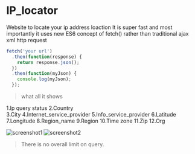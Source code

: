# IP_locator
Website to locate your ip address loaction
It is super fast and most importantly it uses new ES6 concept of fetch() rather than traditional ajax xml http request 

```javascript
fetch('your url')
  .then(function(response) {
    return response.json();
  })
  .then(function(myJson) {
    console.log(myJson);
  }); 
  ```
>what all it shows

1.Ip query status 
2.Country <br>
3.City 
4.Internet_service_provider 
5.Info_service_provider 
6.Latitude 
7.Longitude 
8.Region_name 
9.Region 
10.Time zone 
11.Zip 
12.Org 

![screenshot1](https://github.com/alikthehacker/IP_locator/blob/master/images/screenshot1.jpg)
![screenshot2](https://github.com/alikthehacker/IP_locator/blob/master/images/screenshot2.jpg)

>There is no overall limit on query.
